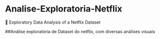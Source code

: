 # Analise-Exploratoria-Netflix
🍿 Exploratory Data Analysis of a Netflix Dataset

##Análise exploratória de Dataset do netflix, com diversas análises visuais
